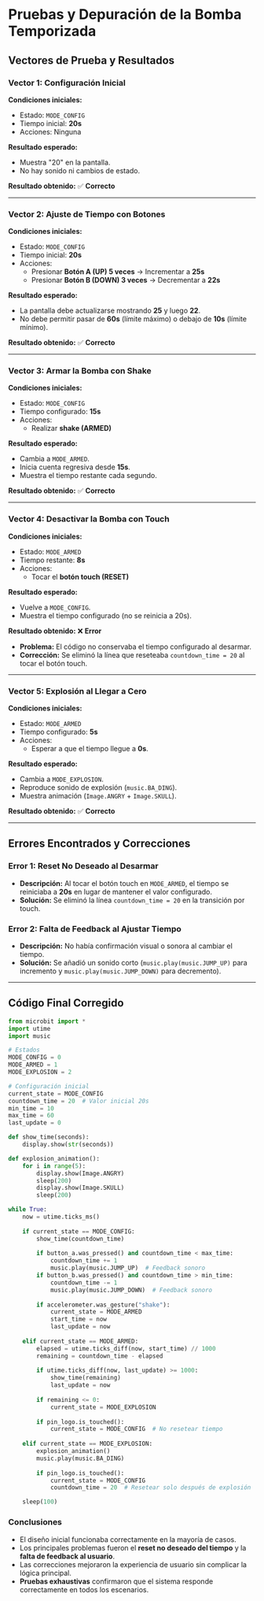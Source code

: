 # **Pruebas y Depuración de la Bomba Temporizada**  

## **Vectores de Prueba y Resultados**  

### **Vector 1: Configuración Inicial**  
**Condiciones iniciales:**  
- Estado: `MODE_CONFIG`  
- Tiempo inicial: **20s**  
- Acciones: Ninguna  

**Resultado esperado:**  
- Muestra "20" en la pantalla.  
- No hay sonido ni cambios de estado.  

**Resultado obtenido:** ✅ **Correcto**  

---

### **Vector 2: Ajuste de Tiempo con Botones**  
**Condiciones iniciales:**  
- Estado: `MODE_CONFIG`  
- Tiempo inicial: **20s**  
- Acciones:  
  - Presionar **Botón A (UP) 5 veces** → Incrementar a **25s**  
  - Presionar **Botón B (DOWN) 3 veces** → Decrementar a **22s**  

**Resultado esperado:**  
- La pantalla debe actualizarse mostrando **25** y luego **22**.  
- No debe permitir pasar de **60s** (límite máximo) o debajo de **10s** (límite mínimo).  

**Resultado obtenido:** ✅ **Correcto**  

---

### **Vector 3: Armar la Bomba con Shake**  
**Condiciones iniciales:**  
- Estado: `MODE_CONFIG`  
- Tiempo configurado: **15s**  
- Acciones:  
  - Realizar **shake (ARMED)**  

**Resultado esperado:**  
- Cambia a `MODE_ARMED`.  
- Inicia cuenta regresiva desde **15s**.  
- Muestra el tiempo restante cada segundo.  

**Resultado obtenido:** ✅ **Correcto**  

---

### **Vector 4: Desactivar la Bomba con Touch**  
**Condiciones iniciales:**  
- Estado: `MODE_ARMED`  
- Tiempo restante: **8s**  
- Acciones:  
  - Tocar el **botón touch (RESET)**  

**Resultado esperado:**  
- Vuelve a `MODE_CONFIG`.  
- Muestra el tiempo configurado (no se reinicia a 20s).  

**Resultado obtenido:** ❌ **Error**  
- **Problema:** El código no conservaba el tiempo configurado al desarmar.  
- **Corrección:** Se eliminó la línea que reseteaba `countdown_time = 20` al tocar el botón touch.  

---

### **Vector 5: Explosión al Llegar a Cero**  
**Condiciones iniciales:**  
- Estado: `MODE_ARMED`  
- Tiempo configurado: **5s**  
- Acciones:  
  - Esperar a que el tiempo llegue a **0s**.  

**Resultado esperado:**  
- Cambia a `MODE_EXPLOSION`.  
- Reproduce sonido de explosión (`music.BA_DING`).  
- Muestra animación (`Image.ANGRY` + `Image.SKULL`).  

**Resultado obtenido:** ✅ **Correcto**  

---

## **Errores Encontrados y Correcciones**  

### **Error 1: Reset No Deseado al Desarmar**  
- **Descripción:** Al tocar el botón touch en `MODE_ARMED`, el tiempo se reiniciaba a **20s** en lugar de mantener el valor configurado.  
- **Solución:** Se eliminó la línea `countdown_time = 20` en la transición por touch.  

### **Error 2: Falta de Feedback al Ajustar Tiempo**  
- **Descripción:** No había confirmación visual o sonora al cambiar el tiempo.  
- **Solución:** Se añadió un sonido corto (`music.play(music.JUMP_UP)` para incremento y `music.play(music.JUMP_DOWN)` para decremento).  

---

## **Código Final Corregido**  

```python
from microbit import *
import utime
import music

# Estados
MODE_CONFIG = 0
MODE_ARMED = 1
MODE_EXPLOSION = 2

# Configuración inicial
current_state = MODE_CONFIG
countdown_time = 20  # Valor inicial 20s
min_time = 10
max_time = 60
last_update = 0

def show_time(seconds):
    display.show(str(seconds))

def explosion_animation():
    for i in range(5):
        display.show(Image.ANGRY)
        sleep(200)
        display.show(Image.SKULL)
        sleep(200)

while True:
    now = utime.ticks_ms()
    
    if current_state == MODE_CONFIG:
        show_time(countdown_time)
        
        if button_a.was_pressed() and countdown_time < max_time:
            countdown_time += 1
            music.play(music.JUMP_UP)  # Feedback sonoro
        if button_b.was_pressed() and countdown_time > min_time:
            countdown_time -= 1
            music.play(music.JUMP_DOWN)  # Feedback sonoro
            
        if accelerometer.was_gesture("shake"):
            current_state = MODE_ARMED
            start_time = now
            last_update = now
            
    elif current_state == MODE_ARMED:
        elapsed = utime.ticks_diff(now, start_time) // 1000
        remaining = countdown_time - elapsed
        
        if utime.ticks_diff(now, last_update) >= 1000:
            show_time(remaining)
            last_update = now
            
        if remaining <= 0:
            current_state = MODE_EXPLOSION
            
        if pin_logo.is_touched():
            current_state = MODE_CONFIG  # No resetear tiempo
            
    elif current_state == MODE_EXPLOSION:
        explosion_animation()
        music.play(music.BA_DING)
        
        if pin_logo.is_touched():
            current_state = MODE_CONFIG
            countdown_time = 20  # Resetear solo después de explosión

    sleep(100)
```

### **Conclusiones**  
- El diseño inicial funcionaba correctamente en la mayoría de casos.  
- Los principales problemas fueron el **reset no deseado del tiempo** y la **falta de feedback al usuario**.  
- Las correcciones mejoraron la experiencia de usuario sin complicar la lógica principal.  
- **Pruebas exhaustivas** confirmaron que el sistema responde correctamente en todos los escenarios.
